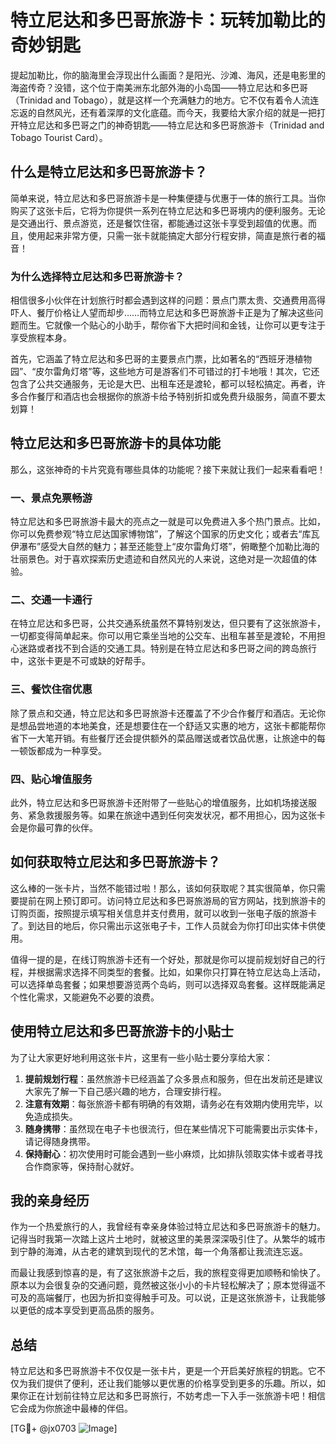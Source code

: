 # 特立尼达和多巴哥旅游卡：玩转加勒比的奇妙钥匙

提起加勒比，你的脑海里会浮现出什么画面？是阳光、沙滩、海风，还是电影里的海盗传奇？没错，这个位于南美洲东北部外海的小岛国——特立尼达和多巴哥（Trinidad and Tobago），就是这样一个充满魅力的地方。它不仅有着令人流连忘返的自然风光，还有着深厚的文化底蕴。而今天，我要给大家介绍的就是一把打开特立尼达和多巴哥之门的神奇钥匙——特立尼达和多巴哥旅游卡（Trinidad and Tobago Tourist Card）。

## 什么是特立尼达和多巴哥旅游卡？

简单来说，特立尼达和多巴哥旅游卡是一种集便捷与优惠于一体的旅行工具。当你购买了这张卡后，它将为你提供一系列在特立尼达和多巴哥境内的便利服务。无论是交通出行、景点游览，还是餐饮住宿，都能通过这张卡享受到超值的优惠。而且，使用起来非常方便，只需一张卡就能搞定大部分行程安排，简直是旅行者的福音！

### 为什么选择特立尼达和多巴哥旅游卡？

相信很多小伙伴在计划旅行时都会遇到这样的问题：景点门票太贵、交通费用高得吓人、餐厅价格让人望而却步……而特立尼达和多巴哥旅游卡正是为了解决这些问题而生。它就像一个贴心的小助手，帮你省下大把时间和金钱，让你可以更专注于享受旅程本身。

首先，它涵盖了特立尼达和多巴哥的主要景点门票，比如著名的“西班牙港植物园”、“皮尔雷角灯塔”等，这些地方可是游客们不可错过的打卡地哦！其次，它还包含了公共交通服务，无论是大巴、出租车还是渡轮，都可以轻松搞定。再者，许多合作餐厅和酒店也会根据你的旅游卡给予特别折扣或免费升级服务，简直不要太划算！

## 特立尼达和多巴哥旅游卡的具体功能

那么，这张神奇的卡片究竟有哪些具体的功能呢？接下来就让我们一起来看看吧！

### 一、景点免票畅游

特立尼达和多巴哥旅游卡最大的亮点之一就是可以免费进入多个热门景点。比如，你可以免费参观“特立尼达国家博物馆”，了解这个国家的历史文化；或者去“库瓦伊瀑布”感受大自然的魅力；甚至还能登上“皮尔雷角灯塔”，俯瞰整个加勒比海的壮丽景色。对于喜欢探索历史遗迹和自然风光的人来说，这绝对是一次超值的体验。

### 二、交通一卡通行

在特立尼达和多巴哥，公共交通系统虽然不算特别发达，但只要有了这张旅游卡，一切都变得简单起来。你可以用它乘坐当地的公交车、出租车甚至是渡轮，不用担心迷路或者找不到合适的交通工具。特别是在特立尼达和多巴哥之间的跨岛旅行中，这张卡更是不可或缺的好帮手。

### 三、餐饮住宿优惠

除了景点和交通，特立尼达和多巴哥旅游卡还覆盖了不少合作餐厅和酒店。无论你是想品尝地道的本地美食，还是想要住在一个舒适又实惠的地方，这张卡都能帮你省下一大笔开销。有些餐厅还会提供额外的菜品赠送或者饮品优惠，让旅途中的每一顿饭都成为一种享受。

### 四、贴心增值服务

此外，特立尼达和多巴哥旅游卡还附带了一些贴心的增值服务，比如机场接送服务、紧急救援服务等。如果在旅途中遇到任何突发状况，都不用担心，因为这张卡会是你最可靠的伙伴。

## 如何获取特立尼达和多巴哥旅游卡？

这么棒的一张卡片，当然不能错过啦！那么，该如何获取呢？其实很简单，你只需要提前在网上预订即可。访问特立尼达和多巴哥旅游局的官方网站，找到旅游卡的订购页面，按照提示填写相关信息并支付费用，就可以收到一张电子版的旅游卡了。到达目的地后，你只需出示这张电子卡，工作人员就会为你打印出实体卡供使用。

值得一提的是，在线订购旅游卡还有一个好处，那就是你可以提前规划好自己的行程，并根据需求选择不同类型的套餐。比如，如果你只打算在特立尼达岛上活动，可以选择单岛套餐；如果想要游览两个岛屿，则可以选择双岛套餐。这样既能满足个性化需求，又能避免不必要的浪费。

## 使用特立尼达和多巴哥旅游卡的小贴士

为了让大家更好地利用这张卡片，这里有一些小贴士要分享给大家：

1. **提前规划行程**：虽然旅游卡已经涵盖了众多景点和服务，但在出发前还是建议大家先了解一下自己感兴趣的地方，合理安排行程。
2. **注意有效期**：每张旅游卡都有明确的有效期，请务必在有效期内使用完毕，以免造成损失。
3. **随身携带**：虽然现在电子卡也很流行，但在某些情况下可能需要出示实体卡，请记得随身携带。
4. **保持耐心**：初次使用时可能会遇到一些小麻烦，比如排队领取实体卡或者寻找合作商家等，保持耐心就好。

## 我的亲身经历

作为一个热爱旅行的人，我曾经有幸亲身体验过特立尼达和多巴哥旅游卡的魅力。记得当时我第一次踏上这片土地时，就被这里的美景深深吸引住了。从繁华的城市到宁静的海滩，从古老的建筑到现代的艺术馆，每一个角落都让我流连忘返。

而最让我感到惊喜的是，有了这张旅游卡之后，我的旅程变得更加顺畅和愉快了。原本以为会很复杂的交通问题，竟然被这张小小的卡片轻松解决了；原本觉得遥不可及的高端餐厅，也因为折扣变得触手可及。可以说，正是这张旅游卡，让我能够以更低的成本享受到更高品质的服务。

## 总结

特立尼达和多巴哥旅游卡不仅仅是一张卡片，更是一个开启美好旅程的钥匙。它不仅为我们提供了便利，还让我们能够以更优惠的价格享受到更多的乐趣。所以，如果你正在计划前往特立尼达和多巴哥旅行，不妨考虑一下入手一张旅游卡吧！相信它会成为你旅途中最棒的伴侣。

[TG💪+ @jx0703 ![Image](https://github.com/user-attachments/assets/dbca1d08-cadb-493c-b0ec-ad6f7a83f270)]